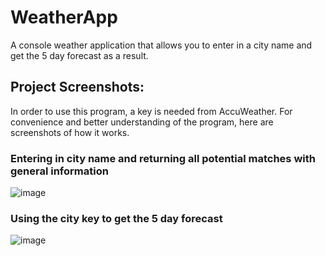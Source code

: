 # WeatherApp
A console weather application that allows you to enter in a city name and get the 5 day forecast as a result.

## Project Screenshots:
In order to use this program, a key is needed from AccuWeather. For convenience and better understanding of the program, here are screenshots of how it works.

### Entering in city name and returning all potential matches with general information
![image](https://github.com/joshhkim02/WeatherApp/assets/97993478/1679e80d-550c-4825-83c7-95021586b2e9)

### Using the city key to get the 5 day forecast
![image](https://github.com/joshhkim02/WeatherApp/assets/97993478/a3896ee6-a584-4f6c-b8ae-90f1baac98a1)

